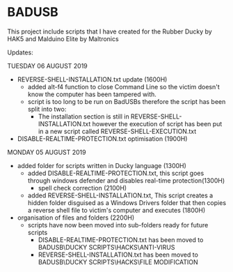 # BADUSB
This project include scripts that I have created for the Rubber Ducky by HAK5 and Malduino Elite by Maltronics

Updates:

TUESDAY 06 AUGUST 2019
 - REVERSE-SHELL-INSTALLATION.txt update (1600H)
    - added alt-f4 function to close Command Line so the victim doesn't know the computer has been tampered with.
    - script is too long to be run on BadUSBs therefore the script has been split into two:
       - The installation section is still in REVERSE-SHELL-INSTALLATION.txt however the execution of script has been put in a new script called REVERSE-SHELL-EXECUTION.txt
 - DISABLE-REALTIME-PROTECTION.txt optimisation (1900H)
    
MONDAY 05 AUGUST 2019
 - added folder for scripts written in Ducky language (1300H)
    - added DISABLE-REALTIME-PROTECTION.txt, this script goes through windows defender and disables real-time protection(1300H)
       - spell check correction (2100H)
    - added REVERSE-SHELL-INSTALLATION.txt, This script creates a hidden folder disguised as a Windows Drivers folder that then copies a reverse shell file to victim's computer and executes (1800H)
 - organisation of files and folders (2200H)
    - scripts have now been moved into sub-folders ready for future scripts
       - DISABLE-REALTIME-PROTECTION.txt has been moved to BADUSB\DUCKY SCRIPTS\HACKS\ANTI-VIRUS
       - REVERSE-SHELL-INSTALLATION.txt has been moved to BADUSB\DUCKY SCRIPTS\HACKS\FILE MODIFICATION
